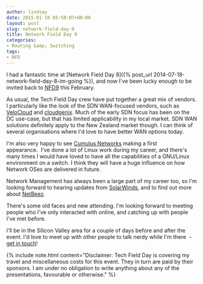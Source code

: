 ```yaml
---
author: lindsay
date: 2015-01-10 05:58:07+00:00
layout: post
slug: network-field-day-9
title: Network Field Day 9
categories:
- Routing &amp; Switching
tags:
- NFD
---
```


I had a fantastic time at [Network Field Day 8]({% post_url 2014-07-18-network-field-day-8-im-going %}), and now I've been lucky enough to be invited back to [NFD9](http://techfieldday.com/event/nfd9/) this February.

As usual, the Tech Field Day crew have put together a great mix of vendors. I particularly like the look of the SDN WAN-focused vendors, such as [VeloCloud](http://www.velocloud.com) and [cloudgenix](http://www.cloudgenix.com). Much of the early SDN focus has been on the DC use-case, but that has limited applicability in my local market. SDN WAN solutions definitely apply to the New Zealand market though. I can think of several organisations where I'd love to have better WAN options today.

I'm also very happy to see [Cumulus Networks](http://www.cumulusnetworks.com/) making a first appearance.  I've done a lot of Linux work during my career, and there's many times I would have loved to have all the capabilities of a GNU/Linux environment on a switch. I think they will have a huge influence on how Network OSes are delivered in future.

Network Management has always been a large part of my career too, so I'm looking forward to hearing updates from [SolarWinds](http://www.solarwinds.com/), and to find out more about [NetBeez](http://www.netbeez.net/).

There's some old faces and new attending. I'm looking forward to meeting people who I've only interacted with online, and catching up with people I've met before.

I'll be in the Silicon Valley area for a couple of days before and after the event. I'd love to meet up with other people to talk nerdy while I'm there  - [get in touch](mailto:lindsay@lkhill.com)!

{% include note.html content="Disclaimer: Tech Field Day is covering my travel and miscellaneous costs for this event. They in turn are paid by their sponsors. I am under no obligation to write anything about any of the presentations, favourable or otherwise." %}

